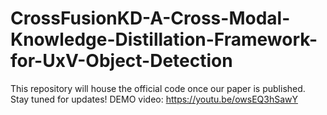 # CrossFusionKD-A-Cross-Modal-Knowledge-Distillation-Framework-for-UxV-Object-Detection
This repository will house the official code once our paper is published. Stay tuned for updates!
DEMO video: https://youtu.be/owsEQ3hSawY
